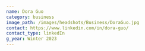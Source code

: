```yaml
---
name: Dora Guo
category: business
image_path: /images/headshots/Business/DoraGuo.jpg
contact: https://www.linkedin.com/in/dora-guo/
contact_type: linkedIn
g_year: Winter 2023
---
```

